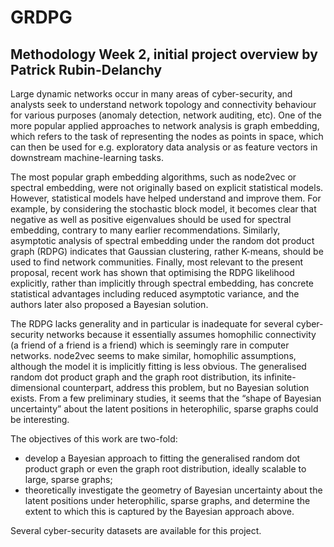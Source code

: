 # GRDPG

## Methodology Week 2, initial project overview by Patrick Rubin-Delanchy

Large dynamic networks occur in many areas of cyber-security, and analysts seek to understand network topology and connectivity behaviour for various purposes (anomaly detection, network auditing, etc). One of the more popular applied approaches to network analysis is graph embedding, which refers to the task of representing the nodes as points in space, which can then be used for e.g. exploratory data analysis or as feature vectors in downstream machine-learning tasks. 

The most popular graph embedding algorithms, such as node2vec or spectral embedding, were not originally based on explicit statistical models. However, statistical models have helped understand and improve them. For example, by considering the stochastic block model, it becomes clear that negative as well as positive eigenvalues should be used for spectral embedding, contrary to many earlier recommendations. Similarly, asymptotic analysis of spectral embedding under the random dot product graph (RDPG) indicates that Gaussian clustering, rather K-means, should be used to find network communities. Finally, most relevant to the present proposal, recent work has shown that optimising the RDPG likelihood explicitly, rather than implicitly through spectral embedding, has concrete statistical advantages including reduced asymptotic variance, and the authors later also proposed a Bayesian solution. 

The RDPG lacks generality and in particular is inadequate for several cyber-security networks because it essentially assumes homophilic connectivity (a friend of a friend is a friend) which is seemingly rare in computer networks. node2vec seems to make similar, homophilic assumptions, although the model it is implicitly fitting is less obvious. The generalised random dot product graph and the graph root distribution, its infinite-dimensional counterpart, address this problem, but no Bayesian solution exists. From a few preliminary studies, it seems that the “shape of Bayesian uncertainty” about the latent positions in heterophilic, sparse graphs could be interesting. 

The objectives of this work are two-fold: 
- develop a Bayesian approach to fitting the generalised random dot product graph or even the graph root distribution, ideally scalable to large, sparse graphs; 
- theoretically investigate the geometry of Bayesian uncertainty about the latent positions under heterophilic, sparse graphs, and determine the extent to which this is captured by the Bayesian approach above.

Several cyber-security datasets are available for this project.

